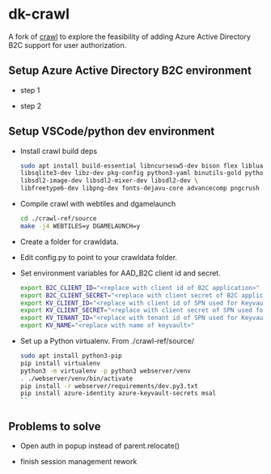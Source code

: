 # dk-crawl

A fork of [crawl](https://github.com/crawl/crawl.git) to explore the feasibility of adding Azure Active Directory B2C support for user authorization.

## Setup Azure Active Directory B2C environment

* step 1

* step 2

## Setup VSCode/python dev environment

* Install crawl build deps

    ```sh
    sudo apt install build-essential libncursesw5-dev bison flex liblua5.1-0-dev \
    libsqlite3-dev libz-dev pkg-config python3-yaml binutils-gold python-is-python3 \
    libsdl2-image-dev libsdl2-mixer-dev libsdl2-dev \
    libfreetype6-dev libpng-dev fonts-dejavu-core advancecomp pngcrush python3-pip
    ```

* Compile crawl with webtiles and dgamelaunch

    ```sh
    cd ./crawl-ref/source
    make -j4 WEBTILES=y DGAMELAUNCH=y
    ```

* Create a folder for crawldata.

* Edit config.py to point to your crawldata folder.

* Set environment variables for AAD_B2C client id and secret.

    ```sh
    export B2C_CLIENT_ID="<replace with client id of B2C application>"
    export B2C_CLIENT_SECRET="<replace with client secret of B2C application"
    export KV_CLIENT_ID="<replace with client id of SPN used for Keyvault authentication>"
    export KV_CLIENT_SECRET="<replace with client secret of SPN used for Keyvault authentication>"
    export KV_TENANT_ID="<replace with tenant id of SPN used for Keyvault authentication>"
    export KV_NAME="<replace with name of keyvault>"
    ```

* Set up a Python virtualenv. From ./crawl-ref/source/

    ```sh
    sudo apt install python3-pip
    pip install virtualenv
    python3 -m virtualenv -p python3 webserver/venv
    . ./webserver/venv/bin/activate
    pip install -r webserver/requirements/dev.py3.txt
    pip install azure-identity azure-keyvault-secrets msal
    ``

## Problems to solve

* Open auth in popup instead of parent.relocate()

* finish session management rework
